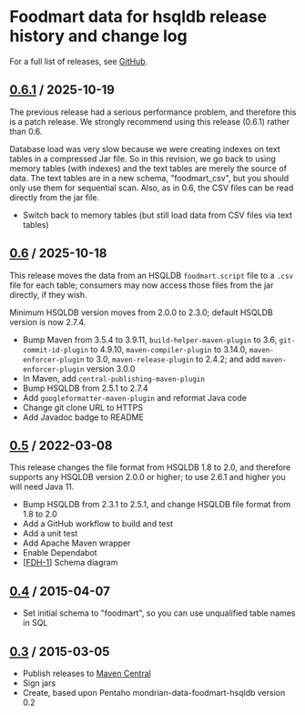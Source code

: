 # Foodmart data for hsqldb release history and change log

For a full list of releases, see
<a href="https://github.com/julianhyde/foodmart-data-hsqldb/releases">GitHub</a>.

## <a href="https://github.com/julianhyde/foodmart-data-hsqldb/releases/tag/foodmart-data-hsqldb-0.6.1">0.6.1</a> / 2025-10-19

The previous release had a serious performance problem, and
therefore this is a patch release. We strongly recommend using this
release (0.6.1) rather than 0.6.

Database load was very slow because we were creating indexes on text
tables in a compressed Jar file. So in this revision, we go back to
using memory tables (with indexes) and the text tables are merely the
source of data. The text tables are in a new schema, "foodmart_csv",
but you should only use them for sequential scan. Also, as in 0.6,
the CSV files can be read directly from the jar file.

* Switch back to memory tables (but still load data from CSV files via text tables)

## <a href="https://github.com/julianhyde/foodmart-data-hsqldb/releases/tag/foodmart-data-hsqldb-0.6">0.6</a> / 2025-10-18

This release moves the data from an HSQLDB `foodmart.script` file to a
`.csv` file for each table; consumers may now access those files from
the jar directly, if they wish.

Minimum HSQLDB version moves from 2.0.0 to 2.3.0; default HSQLDB
version is now 2.7.4.

* Bump Maven from 3.5.4 to 3.9.11,
  `build-helper-maven-plugin` to 3.6,
  `git-commit-id-plugin` to 4.9.10,
  `maven-compiler-plugin` to 3.14.0,
  `maven-enforcer-plugin` to 3.0,
  `maven-release-plugin` to 2.4.2;
  and add `maven-enforcer-plugin` version 3.0.0
* In Maven, add `central-publishing-maven-plugin`
* Bump HSQLDB from 2.5.1 to 2.7.4
* Add `googleformatter-maven-plugin` and reformat Java code
* Change git clone URL to HTTPS
* Add Javadoc badge to README

## <a href="https://github.com/julianhyde/foodmart-data-hsqldb/releases/tag/foodmart-data-hsqldb-0.5">0.5</a> / 2022-03-08

This release changes the file format from HSQLDB 1.8 to 2.0,
and therefore supports any HSQLDB version 2.0.0 or higher;
to use 2.6.1 and higher you will need Java 11.

* Bump HSQLDB from 2.3.1 to 2.5.1, and change HSQLDB file format from 1.8 to 2.0
* Add a GitHub workflow to build and test
* Add a unit test
* Add Apache Maven wrapper
* Enable Dependabot
* [[FDH-1](https://github.com/julianhyde/foodmart-data-hsqldb/issues/1)] Schema diagram

## <a href="https://github.com/julianhyde/foodmart-data-hsqldb/releases/tag/foodmart-data-hsqldb-0.4">0.4</a> / 2015-04-07

* Set initial schema to "foodmart", so you can use unqualified table names in SQL

## <a href="https://github.com/julianhyde/foodmart-data-hsqldb/releases/tag/foodmart-data-hsqldb-0.3">0.3</a> / 2015-03-05

* Publish releases to <a href="http://search.maven.org/">Maven Central</a>
* Sign jars
* Create, based upon Pentaho mondrian-data-foodmart-hsqldb version 0.2

